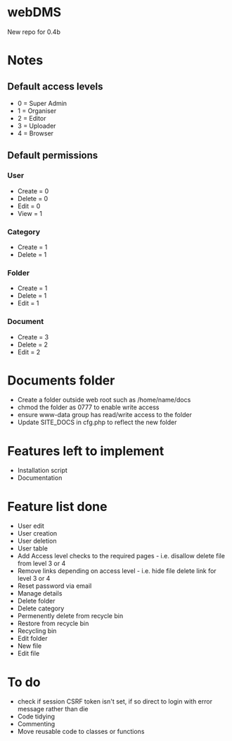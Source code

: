 # webDMS
New repo for 0.4b

# Notes
## Default access levels 
* 0 = Super Admin
* 1 = Organiser
* 2 = Editor
* 3 = Uploader
* 4 = Browser
## Default permissions 
### User 
* Create = 0
* Delete = 0
* Edit = 0
* View = 1
### Category
* Create = 1
* Delete = 1
### Folder
* Create = 1
* Delete = 1
* Edit = 1
### Document
* Create = 3
* Delete = 2
* Edit = 2

# Documents folder
* Create a folder outside web root such as /home/name/docs
* chmod the folder as 0777 to enable write access 
* ensure www-data group has read/write access to the folder
* Update SITE_DOCS in cfg.php to reflect the new folder


# Features left to implement
* Installation script
* Documentation

# Feature list done
* User edit
* User creation
* User deletion
* User table
* Add Access level checks to the required pages - i.e. disallow delete file from level 3 or 4
* Remove links depending on access level - i.e. hide file delete link for level 3 or 4
* Reset password via email
* Manage details
* Delete folder
* Delete category
* Permenently delete from recycle bin
* Restore from recycle bin
* Recycling bin
* Edit folder
* New file
* Edit file

# To do
* check if session CSRF token isn't set, if so direct to login with error message rather than die
* Code tidying
* Commenting
* Move reusable code to classes or functions